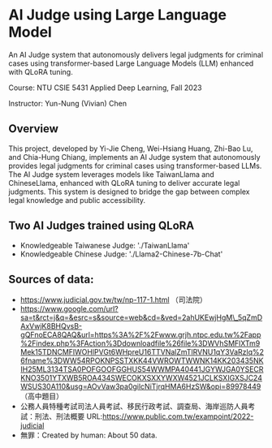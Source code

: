 # AI Judge using Large Language Model

An AI Judge system that autonomously delivers legal judgments for criminal cases using transformer-based Large Language Models (LLM) enhanced with QLoRA tuning.

Course: NTU CSIE 5431 Applied Deep Learning, Fall 2023

Instructor: Yun-Nung (Vivian) Chen

## Overview
This project, developed by Yi-Jie Cheng, Wei-Hsiang Huang, Zhi-Bao Lu, and Chia-Hung Chiang, implements an AI Judge system that autonomously provides legal judgments for criminal cases using transformer-based LLMs. The AI Judge system leverages models like TaiwanLlama and ChineseLlama, enhanced with QLoRA tuning to deliver accurate legal judgments. This system is designed to bridge the gap between complex legal knowledge and public accessibility.


## Two AI Judges trained using QLoRA
- Knowledgeable Taiwanese Judge: './TaiwanLlama'
- Knowledgeable Chinese   Judge: './Llama2-Chinese-7b-Chat'


## Sources of data:
- https://www.judicial.gov.tw/tw/np-117-1.html （司法院）
- https://www.google.com/url?sa=t&rct=j&q=&esrc=s&source=web&cd=&ved=2ahUKEwjHgM\_5qZmDAxVwjK8BHQvsB-gQFnoECA8QAQ&url=https%3A%2F%2Fwww.grjh.ntpc.edu.tw%2Fapp%2Findex.php%3FAction%3Ddownloadfile%26file%3DWVhSMFlXTm9Mek15TDNCMFlWOHlPVGt6WHpreU16TTVNalZmTlRVNU1qY3VaRzlq%26fname%3DWW54RPOKNPSSTXKK44VWROWTWWNK14KK203435NKIH25ML3134TSA0POFGOOFGGHUS54WWMPA40441JGYWJGA0YSECRKNO3501YTXWB5ROA434SWECOKXSXXYWXW4521JCLKSXIGXSJC24WSUS30A110&usg=AOvVaw3pa0gilcNiTjrqHMA6HzSW&opi=89978449 （高中題目）
- 公務人員特種考試司法人員考試、移民行政考試、調查局、海岸巡防人員考試：刑法、刑法概要
URL:https://www.public.com.tw/exampoint/2022-judicial
- 無罪：Created by human: About 50 data.


